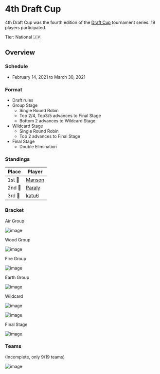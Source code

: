 # 4th Draft Cup

4th Draft Cup was the fourth edition of the [Draft Cup](jpdraftmain.md) tournament series.
19 players participated.

Tier: National :jp:

## Overview

### Schedule
- February 14, 2021 to March 30, 2021

### Format
- Draft rules
- Group Stage
    - Single Round Robin
    - Top 2/4, Top3/5 advances to Final Stage
    - Bottom 2 advances to Wildcard Stage
- Wildcard Stage
    - Single Round Robin
    - Top 2 advances to Final Stage
- Final Stage
    - Double Elimination

### Standings

|Place|Player|
|-|-|
|1st :1st_place_medal:| [Manson](../../players/japanese/manson.md) |
|2nd :2nd_place_medal:| [Paraly](../../players/japanese/paraly.md) |
|3rd :3rd_place_medal:| [katu6](../../players/japanese/katu6.md) |

### Bracket

Air Group

![image](https://github.com/inabikarilibrary/inalib/assets/110833255/2d441a46-bb16-47f0-adac-51e40f10ca3d)

Wood Group

![image](https://github.com/inabikarilibrary/inalib/assets/110833255/7d7bed40-860e-4867-a76a-cbde2ac8344a)

Fire Group

![image](https://github.com/inabikarilibrary/inalib/assets/110833255/1054f9db-d05e-4502-843d-6a09223c7f8b)

Earth Group

![image](https://github.com/inabikarilibrary/inalib/assets/110833255/a504249c-9bd2-4068-a7e9-ada8826edb6a)

Wildcard

![image](https://github.com/inabikarilibrary/inalib/assets/110833255/7cf83587-b54e-4570-8753-ede6ec8ab1bc)

![image](https://github.com/inabikarilibrary/inalib/assets/110833255/341e060a-3bb6-47fe-8b2c-a3c92b8b9994)

Final Stage

![image](https://github.com/inabikarilibrary/inalib/assets/110833255/83a832b9-2be4-4ac1-8209-00c1c5555078)

### Teams

(Incomplete, only 9/19 teams)

![image](https://github.com/inabikarilibrary/inalib/assets/110833255/3242f5c7-1eb2-4c64-97d7-e34c58bf4b00)
